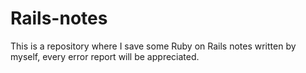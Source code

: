 # Rails-notes
This is a repository where I save some Ruby on Rails notes written by myself, every error report will be appreciated.
